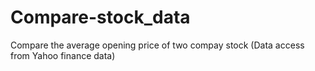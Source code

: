 # Compare-stock_data
Compare the average opening price of two compay stock (Data access from Yahoo finance data)
